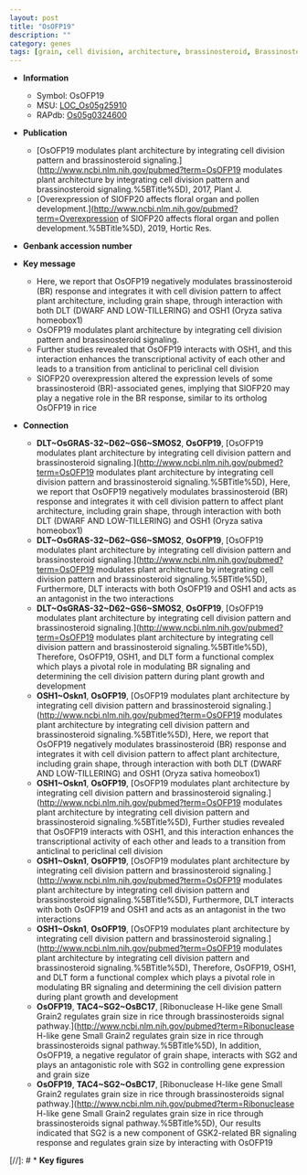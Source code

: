 ```yaml
---
layout: post
title: "OsOFP19"
description: ""
category: genes
tags: [grain, cell division, architecture, brassinosteroid, Brassinosteroid, Brassinosteroid Signaling, plant architecture,  BR ]
---
```


* **Information**  
    + Symbol: OsOFP19  
    + MSU: [LOC_Os05g25910](http://rice.uga.edu/cgi-bin/ORF_infopage.cgi?orf=LOC_Os05g25910)  
    + RAPdb: [Os05g0324600](https://rapdb.dna.affrc.go.jp/locus/?name=Os05g0324600)  

* **Publication**  
    + [OsOFP19 modulates plant architecture by integrating cell division pattern and brassinosteroid signaling.](http://www.ncbi.nlm.nih.gov/pubmed?term=OsOFP19 modulates plant architecture by integrating cell division pattern and brassinosteroid signaling.%5BTitle%5D), 2017, Plant J.
    + [Overexpression of SlOFP20 affects floral organ and pollen development.](http://www.ncbi.nlm.nih.gov/pubmed?term=Overexpression of SlOFP20 affects floral organ and pollen development.%5BTitle%5D), 2019, Hortic Res.

* **Genbank accession number**  

* **Key message**  
    + Here, we report that OsOFP19 negatively modulates brassinosteroid (BR) response and integrates it with cell division pattern to affect plant architecture, including grain shape, through interaction with both DLT (DWARF AND LOW-TILLERING) and OSH1 (Oryza sativa homeobox1)
    + OsOFP19 modulates plant architecture by integrating cell division pattern and brassinosteroid signaling.
    + Further studies revealed that OsOFP19 interacts with OSH1, and this interaction enhances the transcriptional activity of each other and leads to a transition from anticlinal to periclinal cell division
    + SlOFP20 overexpression altered the expression levels of some brassinosteroid (BR)-associated genes, implying that SlOFP20 may play a negative role in the BR response, similar to its ortholog OsOFP19 in rice

* **Connection**  
    + __DLT~OsGRAS-32~D62~GS6~SMOS2__, __OsOFP19__, [OsOFP19 modulates plant architecture by integrating cell division pattern and brassinosteroid signaling.](http://www.ncbi.nlm.nih.gov/pubmed?term=OsOFP19 modulates plant architecture by integrating cell division pattern and brassinosteroid signaling.%5BTitle%5D),  Here, we report that OsOFP19 negatively modulates brassinosteroid (BR) response and integrates it with cell division pattern to affect plant architecture, including grain shape, through interaction with both DLT (DWARF AND LOW-TILLERING) and OSH1 (Oryza sativa homeobox1)
    + __DLT~OsGRAS-32~D62~GS6~SMOS2__, __OsOFP19__, [OsOFP19 modulates plant architecture by integrating cell division pattern and brassinosteroid signaling.](http://www.ncbi.nlm.nih.gov/pubmed?term=OsOFP19 modulates plant architecture by integrating cell division pattern and brassinosteroid signaling.%5BTitle%5D),  Furthermore, DLT interacts with both OsOFP19 and OSH1 and acts as an antagonist in the two interactions
    + __DLT~OsGRAS-32~D62~GS6~SMOS2__, __OsOFP19__, [OsOFP19 modulates plant architecture by integrating cell division pattern and brassinosteroid signaling.](http://www.ncbi.nlm.nih.gov/pubmed?term=OsOFP19 modulates plant architecture by integrating cell division pattern and brassinosteroid signaling.%5BTitle%5D),  Therefore, OsOFP19, OSH1, and DLT form a functional complex which plays a pivotal role in modulating BR signaling and determining the cell division pattern during plant growth and development
    + __OSH1~Oskn1__, __OsOFP19__, [OsOFP19 modulates plant architecture by integrating cell division pattern and brassinosteroid signaling.](http://www.ncbi.nlm.nih.gov/pubmed?term=OsOFP19 modulates plant architecture by integrating cell division pattern and brassinosteroid signaling.%5BTitle%5D),  Here, we report that OsOFP19 negatively modulates brassinosteroid (BR) response and integrates it with cell division pattern to affect plant architecture, including grain shape, through interaction with both DLT (DWARF AND LOW-TILLERING) and OSH1 (Oryza sativa homeobox1)
    + __OSH1~Oskn1__, __OsOFP19__, [OsOFP19 modulates plant architecture by integrating cell division pattern and brassinosteroid signaling.](http://www.ncbi.nlm.nih.gov/pubmed?term=OsOFP19 modulates plant architecture by integrating cell division pattern and brassinosteroid signaling.%5BTitle%5D),  Further studies revealed that OsOFP19 interacts with OSH1, and this interaction enhances the transcriptional activity of each other and leads to a transition from anticlinal to periclinal cell division
    + __OSH1~Oskn1__, __OsOFP19__, [OsOFP19 modulates plant architecture by integrating cell division pattern and brassinosteroid signaling.](http://www.ncbi.nlm.nih.gov/pubmed?term=OsOFP19 modulates plant architecture by integrating cell division pattern and brassinosteroid signaling.%5BTitle%5D),  Furthermore, DLT interacts with both OsOFP19 and OSH1 and acts as an antagonist in the two interactions
    + __OSH1~Oskn1__, __OsOFP19__, [OsOFP19 modulates plant architecture by integrating cell division pattern and brassinosteroid signaling.](http://www.ncbi.nlm.nih.gov/pubmed?term=OsOFP19 modulates plant architecture by integrating cell division pattern and brassinosteroid signaling.%5BTitle%5D),  Therefore, OsOFP19, OSH1, and DLT form a functional complex which plays a pivotal role in modulating BR signaling and determining the cell division pattern during plant growth and development
    + __OsOFP19__, __TAC4~SG2~OsBC17__, [Ribonuclease H-like gene Small Grain2 regulates grain size in rice through brassinosteroids signal pathway.](http://www.ncbi.nlm.nih.gov/pubmed?term=Ribonuclease H-like gene Small Grain2 regulates grain size in rice through brassinosteroids signal pathway.%5BTitle%5D),  In addition, OsOFP19, a negative regulator of grain shape, interacts with SG2 and plays an antagonistic role with SG2 in controlling gene expression and grain size
    + __OsOFP19__, __TAC4~SG2~OsBC17__, [Ribonuclease H-like gene Small Grain2 regulates grain size in rice through brassinosteroids signal pathway.](http://www.ncbi.nlm.nih.gov/pubmed?term=Ribonuclease H-like gene Small Grain2 regulates grain size in rice through brassinosteroids signal pathway.%5BTitle%5D),  Our results indicated that SG2 is a new component of GSK2-related BR signaling response and regulates grain size by interacting with OsOFP19

[//]: # * **Key figures**  


